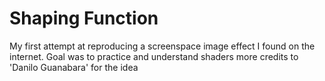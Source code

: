 # Shaping Function

My first attempt at reproducing a screenspace image effect I found on the internet.
Goal was to practice and understand shaders more
credits to 'Danilo Guanabara' for the idea

